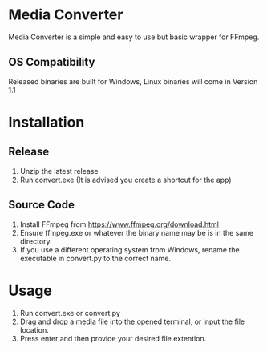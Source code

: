 # Media Converter
Media Converter is a simple and easy to use but basic wrapper for FFmpeg.
## OS Compatibility
Released binaries are built for Windows, Linux binaries will come in Version 1.1
# Installation
## Release
1. Unzip the latest release
2. Run convert.exe (It is advised you create a shortcut for the app)
## Source Code
1. Install FFmpeg from https://www.ffmpeg.org/download.html
2. Ensure ffmpeg.exe or whatever the binary name may be is in the same directory.
3. If you use a different operating system from Windows, rename the executable in convert.py to the correct name.
# Usage
1. Run convert.exe or convert.py
2. Drag and drop a media file into the opened terminal, or input the file location.
3. Press enter and then provide your desired file extention.
